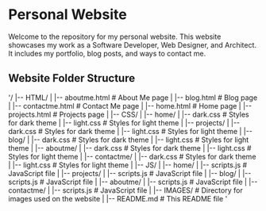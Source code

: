 # Personal Website

Welcome to the repository for my personal website. This website showcases my work as a Software Developer, Web Designer, and Architect. It includes my portfolio, blog posts, and ways to contact me.

## Website Folder Structure

'/
|-- HTML/
|   |-- aboutme.html          # About Me page
|   |-- blog.html             # Blog page
|   |-- contactme.html        # Contact Me page
|   |-- home.html             # Home page
|   |-- projects.html         # Projects page
|
|-- CSS/
|   |-- home/
|     |-- dark.css              # Styles for dark theme
|     |-- light.css             # Styles for light theme
|   |-- projects/
|     |-- dark.css              # Styles for dark theme
|     |-- light.css             # Styles for light theme
|   |-- blog/
|     |-- dark.css              # Styles for dark theme
|     |-- light.css             # Styles for light theme
|   |-- aboutme/
|     |-- dark.css              # Styles for dark theme
|     |-- light.css             # Styles for light theme
|   |-- contactme/
|     |-- dark.css              # Styles for dark theme
|     |-- light.css             # Styles for light theme
|
|-- JS/
|   |-- home/
|     |-- scripts.js              # JavaScript file
|   |-- projects/
|     |-- scripts.js              # JavaScript file
|   |-- blog/
|     |-- scripts.js              # JavaScript file
|   |-- aboutme/
|     |-- scripts.js              # JavaScript file
|   |-- contactme/
|     |-- scripts.js              # JavaScript file
|
|-- IMAGES/                   # Directory for images used on the website
|
|-- README.md                 # This README file
'
